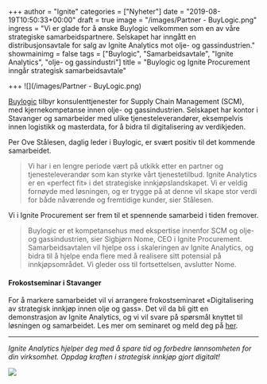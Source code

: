 +++
author = "Ignite"
categories = ["Nyheter"]
date = "2019-08-19T10:50:33+00:00"
draft = true
image = "/images/Partner - BuyLogic.png"
ingress = "Vi er glade for å ønske Buylogic velkommen som en av våre strategiske samarbeidspartnere. Selskapet har inngått en distribusjonsavtale for salg av Ignite Analytics mot olje- og gassindustrien."
showmainimg = false
tags = ["Buylogic", "Samarbeidsavtale", "Ignite Analytics", "olje- og gassindustri"]
title = "Buylogic og Ignite Procurement inngår strategisk samarbeidsavtale"

+++
![](/images/Partner - BuyLogic.png)

[Buylogic](https://www.buylogic.no/) tilbyr konsulenttjenester for Supply Chain Management (SCM), med kjernekompetanse innen olje- og gassindustrien. Selskapet har kontor i Stavanger og samarbeider med ulike tjenesteleverandører, eksempelvis innen logistikk og masterdata, for å bidra til digitalisering av verdikjeden.

Per Ove Stålesen, daglig leder i Buylogic, er svært positiv til det kommende samarbeidet.

> Vi har i en lengre periode vært på utkikk etter en partner og tjenesteleverandør som kan styrke vårt tjenestetilbud. Ignite Analytics er en «perfect fit» i det strategiske innkjøpslandskapet. Vi er veldig fornøyde med løsningen, og er trygge på at denne vil skape stor verdi for både nåværende og fremtidige kunder, sier Stålesen.

Vi i Ignite Procurement ser frem til et spennende samarbeid i tiden fremover.

> Buylogic er et kompetansehus med ekspertise innenfor SCM og olje- og gassindustrien, sier Sigbjørn Nome, CEO i Ignite Procurement. Samarbeidsavtalen vil hjelpe oss i skaleringen av Ignite Analytics, og bidra til å hjelpe enda flere med å realisere sitt potensial på innkjøpsområdet. Vi gleder oss til fortsettelsen, avslutter Nome.

#### **Frokostseminar i Stavanger**

For å markere samarbeidet vil vi arrangere frokostseminaret «Digitalisering av strategisk innkjøp innen olje og gass». Det vil da bli gitt en demonstrasjon av Ignite Analytics, og vi vil svare på spørsmål knyttet til løsningen og samarbeidet. Les mer om seminaret og meld deg på [her](https://app.smartsheet.com/b/form/81f5fbb122384677952e43bd51b57aa5).

***

_Ignite Analytics hjelper deg med å spare tid og forbedre lønnsomheten for din virksomhet. Oppdag kraften i strategisk innkjøp gjort digitalt!_

[![](https://www.ignite.no/images/Pr%C3%B8v%20Ignite%20Analytics%20-%201200%20x100.png)](https://www.ignite.no/ignite-analytics/demo/ "Prøv Ignite Analytics")
